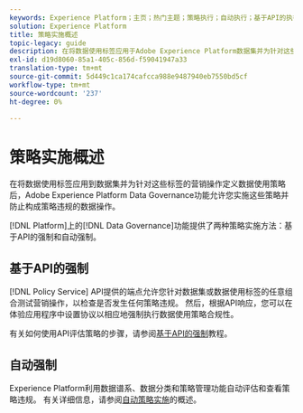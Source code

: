 ```yaml
---
keywords: Experience Platform；主页；热门主题；策略执行；自动执行；基于API的执行；数据管理
solution: Experience Platform
title: 策略实施概述
topic-legacy: guide
description: 在将数据使用标签应用于Adobe Experience Platform数据集并为针对这些标签的营销操作定义数据使用策略后，数据管理功能允许您实施这些策略并防止构成策略违规的数据操作。 平台上的数据管理功能提供了两种策略实施方法、基于API的实施和自动实施。
exl-id: d19d8060-85a1-405c-856d-f59041947a33
translation-type: tm+mt
source-git-commit: 5d449c1ca174cafcca988e9487940eb7550bd5cf
workflow-type: tm+mt
source-wordcount: '237'
ht-degree: 0%

---
```


# 策略实施概述

在将数据使用标签应用到数据集并为针对这些标签的营销操作定义数据使用策略后，Adobe Experience Platform Data Governance功能允许您实施这些策略并防止构成策略违规的数据操作。

[!DNL Platform]上的[!DNL Data Governance]功能提供了两种策略实施方法：基于API的强制和自动强制。

## 基于API的强制

[!DNL Policy Service] API提供的端点允许您针对数据集或数据使用标签的任意组合测试营销操作，以检查是否发生任何策略违规。 然后，根据API响应，您可以在体验应用程序中设置协议以相应地强制执行数据使用策略合规性。

有关如何使用API评估策略的步骤，请参阅[基于API的强制](./api-enforcement.md)教程。

## 自动强制

Experience Platform利用数据谱系、数据分类和策略管理功能自动评估和查看策略违规。 有关详细信息，请参阅[自动策略实施](./auto-enforcement.md)的概述。
